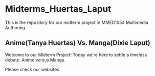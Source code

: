 # Midterms_Huertas_Laput
This is the repository for our midterm project in MMED1054 Multimedia Authoring.

## Anime(Tanya Huertas) Vs. Manga(Dixie Laput)

Welcome to our Midterm Project! Today we're here to settle a timeless debate: Anime versus Manga. 

Please check our websites.